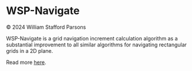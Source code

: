# WSP-Navigate

© 2024 William Stafford Parsons

WSP-Navigate is a grid navigation increment calculation algorithm as a substantial improvement to all similar algorithms for navigating rectangular grids in a 2D plane.

Read more [here](https://williamstaffordparsons.github.io/wsp-navigate).
